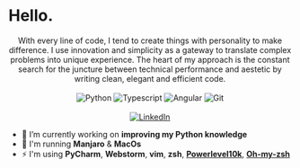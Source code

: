 # Hello.

<p align="center">
With every line of code, I tend to create things with personality to make difference. I use innovation and simplicity as a gateway to translate complex problems into unique experience. The heart of my approach is the constant search for the juncture between technical performance and aestetic by writing clean, elegant and efficient code.
  <br><br>
  <img src="https://img.shields.io/badge/python-%233776AB?&style=flat-square&logo=python&logoColor=white" alt="Python">
  <img src="https://img.shields.io/badge/typescript-%23007ACC?&style=flat-square&logo=typescript&logoColor=white" alt="Typescript">
  <img src="https://img.shields.io/badge/angular-%23DD0031?&style=flat-square&logo=angular&logoColor=white" alt="Angular">
  <img src="https://img.shields.io/badge/git-%23F05032?&style=flat-square&logo=git&logoColor=white" alt="Git">
  <br><br>
  <a href="https://www.linkedin.com/in/acortino" target="_blank"><img src="https://img.shields.io/badge/LinkedIn-%230077B5.svg?&style=flat-square&logo=linkedin&logoColor=white" alt="LinkedIn"></a>
</p>

- :seedling: I’m currently working on **improving my Python knowledge**
- :feet: I'm running **Manjaro** & **MacOs**
- :zap: I'm using **PyCharm**, **Webstorm**, **vim**, **zsh**, <a href="https://github.com/Powerlevel9k/powerlevel9k">**Powerlevel10k**</a>, <a href="https://github.com/ohmyzsh/ohmyzsh">**Oh-my-zsh**</a>

